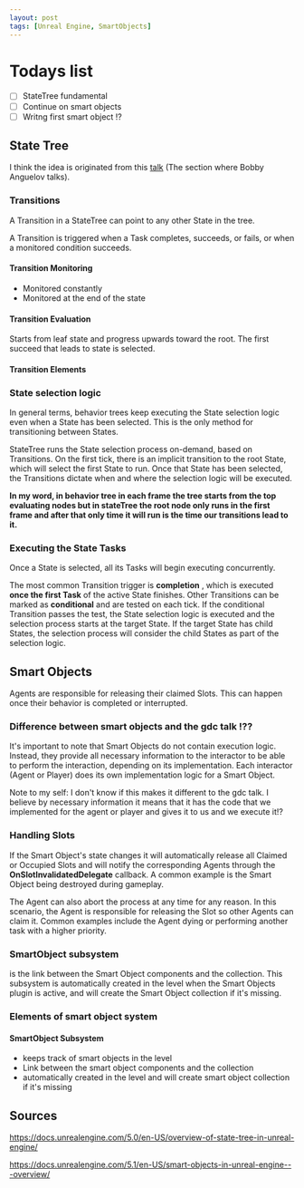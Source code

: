 ```yaml
---
layout: post
tags: [Unreal Engine, SmartObjects]
---
```

# Todays list

* [ ] StateTree fundamental
* [ ] Continue on smart objects
* [ ] Writng first smart object !?

## State Tree

I think the idea is originated from this [talk](https://www.gdcvault.com/play/1024218/AI-Arborist-Proper-Cultivation-and) (The section where Bobby Anguelov talks).

### Transitions

A Transition in a StateTree can point to any other State in the tree.

A Transition is triggered when a Task completes, succeeds, or fails, or when a monitored condition succeeds.

#### Transition Monitoring

* Monitored constantly
* Monitored at the end of the state

#### Transition Evaluation

Starts from leaf state and progress upwards toward the root. The first succeed that leads to state is selected.

#### Transition Elements


### State selection logic

In general terms, behavior trees keep executing the State selection logic even when a State has been selected. This is the only method for transitioning between States.

StateTree runs the State selection process on-demand, based on Transitions. On the first tick, there is an implicit transition to the root State, which will select the first State to run. Once that State has been selected, the Transitions dictate when and where the selection logic will be executed.

**In my word, in behavior tree in each frame the tree starts from the top evaluating nodes but in stateTree the root node only runs in the first frame and after that only time it will run is the time our transitions lead to it.**

### Executing the State Tasks

Once a State is selected, all its Tasks will begin executing concurrently.

The most common Transition trigger is  **completion** , which is executed **once the first Task** of the active State finishes. Other Transitions can be marked as **conditional** and are tested on each tick. If the conditional Transition passes the test, the State selection logic is executed and the selection process starts at the target State. If the target State has child States, the selection process will consider the child States as part of the selection logic.

## Smart Objects

Agents are responsible for releasing their claimed Slots. This can happen once their behavior is completed or interrupted.

### Difference between smart objects and the gdc talk !??

It's important to note that Smart Objects do not contain execution logic. Instead, they provide all necessary information to the interactor to be able to perform the interaction, depending on its implementation. Each interactor (Agent or Player) does its own implementation logic for a Smart Object.

Note to my self: I don't know if this makes it different to the gdc  talk. I believe by necessary information it means that it has the code that we implemented for the agent or player and gives it to us and we execute it!?

### Handling Slots

If the Smart Object's state changes it will automatically release all Claimed or Occupied Slots and will notify the corresponding Agents through the **OnSlotInvalidatedDelegate** callback. A common example is the Smart Object being destroyed during gameplay.

The Agent can also abort the process at any time for any reason. In this scenario, the Agent is responsible for releasing the Slot so other Agents can claim it. Common examples include the Agent dying or performing another task with a higher priority.

### **SmartObject subsystem**

is the link between the Smart Object components and the collection. This subsystem is automatically created in the level when the Smart Objects plugin is active, and will create the Smart Object collection if it's missing.

### Elements of smart object system

#### SmartObject Subsystem

* keeps track of smart objects in the level
* Link between the smart object components and the collection
* automatically created in the level and will create smart object collection if it's missing


## Sources

https://docs.unrealengine.com/5.0/en-US/overview-of-state-tree-in-unreal-engine/

https://docs.unrealengine.com/5.1/en-US/smart-objects-in-unreal-engine---overview/
